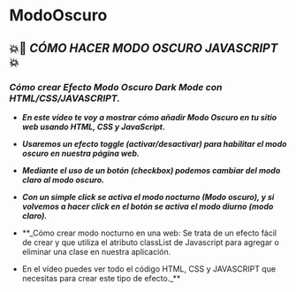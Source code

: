 # ModoOscuro

## 💥🚀 **_CÓMO HACER MODO OSCURO JAVASCRIPT_** 💥 

### **_Cómo crear Efecto Modo Oscuro Dark Mode con HTML/CSS/JAVASCRIPT._**

- **_En este vídeo te voy a mostrar cómo añadir Modo Oscuro en tu sitio web usando HTML, CSS y JavaScript._**
- **_Usaremos un efecto toggle (activar/desactivar) para habilitar el modo oscuro en nuestra página web._**

- **_Mediante el uso de un botón (checkbox) podemos cambiar del modo claro al modo oscuro._**
- **_Con un simple click se activa el modo nocturno (Modo oscuro), y si volvemos a hacer click en el botón se activa el modo diurno (modo claro)._**

- **_Cómo crear modo nocturno en una web: Se trata de un efecto fácil de crear y que utiliza el atributo classList de Javascript para agregar o eliminar una clase en nuestra aplicación.
- En el vídeo puedes ver todo el código HTML, CSS y JAVASCRIPT que necesitas para crear este tipo de efecto._**
